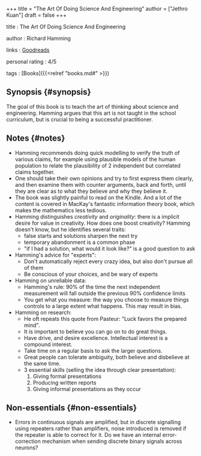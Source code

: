 +++
title = "The Art Of Doing Science And Engineering"
author = ["Jethro Kuan"]
draft = false
+++

title
: The Art Of Doing Science And Engineering

author
: Richard Hamming

links
: [Goodreads](https://www.goodreads.com/book/show/530415.The%5FArt%5Fof%5FDoing%5FScience%5Fand%5FEngineering?ac=1&from%5Fsearch=true&qid=JiicJZOxxt&rank=1)

personal rating
: 4/5

tags
: [Books]({{<relref "books.md#" >}})


## Synopsis {#synopsis}

The goal of this book is to teach the art of thinking about science
and engineering. Hamming argues that this art is not taught in the
school curriculum, but is crucial to being a successful practitioner.


## Notes {#notes}

-   Hamming recommends doing quick modelling to verify the truth of
    various claims, for example using plausible models of the human
    population to relate the plausibility of 2 independent but
    correlated claims together.
-   One should take their own opinions and try to first express them
    clearly, and then examine them with counter arguments, back and
    forth, until they are clear as to what they believe and why they
    believe it.
-   The book was slightly painful to read on the Kindle. And a lot of
    the content is covered in MacKay's fantastic information theory
    book, which makes the mathematics less tedious.
-   Hamming distinguishes _creativity_ and _originality_: there is a
    implicit desire for value in creativity. How does one boost
    creativity? Hamming doesn't know, but he identifies several traits:
    -   false starts and solutions sharpen the next try
    -   temporary abandonment is a common phase
    -   "if I had a solution, what would it look like?" is a good question
        to ask
-   Hamming's advice for "experts":
    -   Don't automatically reject every crazy idea, but also don't pursue
        all of them
    -   Be conscious of your choices, and be wary of experts
-   Hamming on unreliable data:
    -   Hamming's rule: 90% of the time the next independent measurement
        will fall outside the previous 90% confidence limits
    -   You get what you measure: the way you choose to measure things
        controls to a large extent what happens. This may result in bias.
-   Hamming on research:
    -   He oft repeats this quote from Pasteur: "Luck favors the prepared mind".
    -   It is important to believe you can go on to do great things.
    -   Have drive, and desire excellence. Intellectual interest is a
        compound interest.
    -   Take time on a regular basis to ask the larger questions.
    -   Great people can tolerate ambiguity, both believe and disbelieve
        at the same time.
    -   3 essential skills (selling the idea through clear presentation):
        1.  Giving formal presentations
        2.  Producing written reports
        3.  Giving informal presentations as they occur


## Non-essentials {#non-essentials}

-   Errors in continuous signals are amplified, but in discrete
    signalling using repeaters rather than amplifiers, noise introduced
    is removed if the repeater is able to correct for it. Do we have an
    internal error-correction mechanism when sending discrete binary
    signals across neurons?